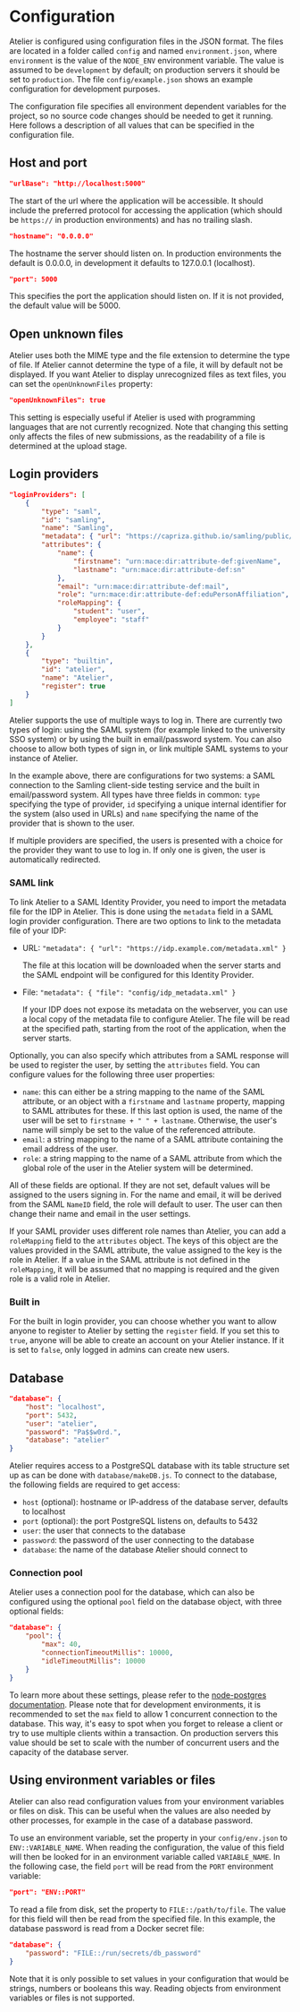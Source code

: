 # Configuration

Atelier is configured using configuration files in the JSON format. The files are located in a folder called `config` and named `environment.json`, where `environment` is the value of the `NODE_ENV` environment variable. The value is assumed to be `development` by default; on production servers it should be set to `production`. The file `config/example.json` shows an example configuration for development purposes.

The configuration file specifies all environment dependent variables for the project, so no source code changes should be needed to get it running. Here follows a description of all values that can be specified in the configuration file.

## Host and port

```json
"urlBase": "http://localhost:5000"
```

The start of the url where the application will be accessible. It should include the preferred protocol for accessing the application (which should be `https://` in production environments) and has no trailing slash.

```json
"hostname": "0.0.0.0"
```

The hostname the server should listen on. In production environments the default is 0.0.0.0, in development it defaults to 127.0.0.1 (localhost).

```json
"port": 5000
```

This specifies the port the application should listen on. If it is not provided, the default value will be 5000.

## Open unknown files

Atelier uses both the MIME type and the file extension to determine the type of file. If Atelier cannot determine the type of a file, it will by default not be displayed. If you want Atelier to display unrecognized files as text files, you can set the `openUnknownFiles` property:

```json
"openUnknownFiles": true
```

This setting is especially useful if Atelier is used with programming languages that are not currently recognized. Note that changing this setting only affects the files of new submissions, as the readability of a file is determined at the upload stage.

## Login providers

```json
"loginProviders": [
    {
        "type": "saml",
        "id": "samling",
        "name": "Samling",
        "metadata": { "url": "https://capriza.github.io/samling/public/metadata.xml" },
        "attributes": {
            "name": {
                "firstname": "urn:mace:dir:attribute-def:givenName",
                "lastname": "urn:mace:dir:attribute-def:sn"
            },
            "email": "urn:mace:dir:attribute-def:mail", 
            "role": "urn:mace:dir:attribute-def:eduPersonAffiliation",
            "roleMapping": {
                "student": "user",
                "employee": "staff"
            }
        }
    },
    {
        "type": "builtin",
        "id": "atelier",
        "name": "Atelier",
        "register": true
    }
]
```

Atelier supports the use of multiple ways to log in. There are currently two types of login: using the SAML system (for example linked to the university SSO system) or by using the built in email/password system. You can also choose to allow both types of sign in, or link multiple SAML systems to your instance of Atelier.

In the example above, there are configurations for two systems: a SAML connection to the Samling client-side testing service and the built in email/password system. All types have three fields in common: `type` specifying the type of provider, `id` specifying a unique internal identifier for the system (also used in URLs) and `name` specifying the name of the provider that is shown to the user.

If multiple providers are specified, the users is presented with a choice for the provider they want to use to log in. If only one is given, the user is automatically redirected.

### SAML link

To link Atelier to a SAML Identity Provider, you need to import the metadata file for the IDP in Atelier. This is done using the `metadata` field in a SAML login provider configuration. There are two options to link to the metadata file of your IDP:

- URL: `"metadata": { "url": "https://idp.example.com/metadata.xml" }`

  The file at this location will be downloaded when the server starts and the SAML endpoint will be configured for this Identity Provider.

- File: `"metadata": { "file": "config/idp_metadata.xml" }`

  If your IDP does not expose its metadata on the webserver, you can use a local copy of the metadata file to configure Atelier. The file will be read at the specified path, starting from the root of the application, when the server starts.

Optionally, you can also specify which attributes from a SAML response will be used to register the user, by setting the `attributes` field. You can configure values for the following three user properties:

- `name`: this can either be a string mapping to the name of the SAML attribute, or an object with a `firstname` and `lastname` property, mapping to SAML attributes for these. If this last option is used, the name of the user will be set to `firstname + " " + lastname`. Otherwise, the user's name will simply be set to the value of the referenced attribute.
- `email`: a string mapping to the name of a SAML attribute containing the email address of the user.
- `role`: a string mapping to the name of a SAML attribute from which the global role of the user in the Atelier system will be determined.

All of these fields are optional. If they are not set, default values will be assigned to the users signing in. For the name and email, it will be derived from the SAML `NameID` field, the role will default to user. The user can then change their name and email in the user settings.

If your SAML provider uses different role names than Atelier, you can add a `roleMapping` field to the `attributes` object. The keys of this object are the values provided in the SAML attribute, the value assigned to the key is the role in Atelier. If a value in the SAML attribute is not defined in the `roleMapping`, it will be assumed that no mapping is required and the given role is a valid role in Atelier.

### Built in

For the built in login provider, you can choose whether you want to allow anyone to register to Atelier by setting the `register` field. If you set this to `true`, anyone will be able to create an account on your Atelier instance. If it is set to `false`, only logged in admins can create new users.

## Database

```json
"database": {
    "host": "localhost",
    "port": 5432,
    "user": "atelier",
    "password": "Pa$$w0rd.",
    "database": "atelier"
}
```

Atelier requires access to a PostgreSQL database with its table structure set up as can be done with `database/makeDB.js`. To connect to the database, the following fields are required to get access:

- `host` (optional): hostname or IP-address of the database server, defaults to localhost
- `port` (optional): the port PostgreSQL listens on, defaults to 5432
- `user`: the user that connects to the database
- `password`: the password of the user connecting to the database
- `database`: the name of the database Atelier should connect to

### Connection pool

Atelier uses a connection pool for the database, which can also be configured using the optional `pool` field on the database object, with three optional fields:

```json
"database": {
    "pool": {
        "max": 40,
        "connectionTimeoutMillis": 10000,
        "idleTimeoutMillis": 10000
    }
}
```

To learn more about these settings, please refer to the [node-postgres documentation](https://node-postgres.com/api/pool). Please note that for development environments, it is recommended to set the `max` field to allow 1 concurrent connection to the database. This way, it's easy to spot when you forget to release a client or try to use multiple clients within a transaction. On production servers this value should be set to scale with the number of concurrent users and the capacity of the database server.

## Using environment variables or files

Atelier can also read configuration values from your environment variables or files on disk. This can be useful when the values are also needed by other processes, for example in the case of a database password. 

To use an environment variable, set the property in your `config/env.json` to `ENV::VARIABLE_NAME`. When reading the configuration, the value of this field will then be looked for in an environment variable called `VARIABLE_NAME`. In the following case, the field `port` will be read from the `PORT` environment variable:

```json
"port": "ENV::PORT"
```

To read a file from disk, set the property to `FILE::/path/to/file`. The value for this field will then be read from the specified file. In this example, the database password is read from a Docker secret file:

```json
"database": {
    "password": "FILE::/run/secrets/db_password"
}
```

Note that it is only possible to set values in your configuration that would be strings, numbers or booleans this way. Reading objects from environment variables or files is not supported.